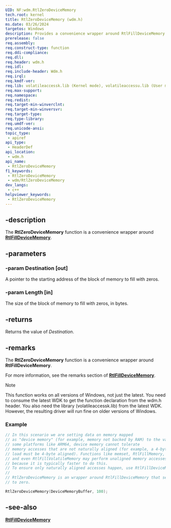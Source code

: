 ```yaml
---
UID: NF:wdm.RtlZeroDeviceMemory
tech.root: kernel
title: RtlZeroDeviceMemory (wdm.h)
ms.date: 03/26/2024
targetos: Windows
description: Provides a convenience wrapper around RtlFillDeviceMemory.
prerelease: false
req.assembly: 
req.construct-type: function
req.ddi-compliance: 
req.dll:
req.header: wdm.h
req.idl: 
req.include-header: Wdm.h
req.irql:
req.kmdf-ver: 
req.lib: volatileaccessk.lib (Kernel mode), volatileaccessu.lib (User mode)
req.max-support: 
req.namespace: 
req.redist: 
req.target-min-winverclnt:
req.target-min-winversvr: 
req.target-type:
req.type-library: 
req.umdf-ver: 
req.unicode-ansi: 
topic_type:
 - apiref
api_type:
 - HeaderDef
api_location:
 - wdm.h
api_name:
 - RtlZeroDeviceMemory
f1_keywords:
 - RtlZeroDeviceMemory
 - wdm/RtlZeroDeviceMemory
dev_langs:
 - c++
helpviewer_keywords:
 - RtlZeroDeviceMemory
---
```


## -description

The **RtlZeroDeviceMemory** function is a convenience wrapper around [**RtlFillDeviceMemory**](nf-wdm-rtlfilldevicememory.md).

## -parameters

### -param Destination [out]

A pointer to the starting address of the block of memory to fill with zeros.

### -param Length [in]

The size of the block of memory to fill with zeros, in bytes.

## -returns

Returns the value of *Destination*.

## -remarks

The **RtlZeroDeviceMemory** function is a convenience wrapper around **RtlFillDeviceMemory**.

For more information, see the remarks section of [**RtlFillDeviceMemory**](nf-wdm-rtlfilldevicememory.md).

> [!NOTE]
> This function works on all versions of Windows, not just the latest. You need to consume the latest WDK to get the function declaration from the wdm.h header. You also need the library (volatileaccessk.lib) from the latest WDK. However, the resulting driver will run fine on older versions of Windows.

### Example

```cpp
// In this scenario we are setting data on memory mapped
// as "device memory" (for example, memory not backed by RAM) to the value zero. On
// some platforms like ARM64, device memory cannot tolerate
// memory accesses that are not naturally aligned (for example, a 4-byte
// load must be 4-byte aligned). Functions like memset, RtlFillMemory,
// and even RtlFillVolatileMemory may perform unaligned memory accesses
// because it is typically faster to do this.
// To ensure only naturally aligned accesses happen, use RtlFillDeviceMemory.
//
// RtlZeroDeviceMemory is an wrapper around RtlFillDeviceMemory that sets the memory
// to zero.

RtlZeroDeviceMemory(DeviceMemoryBuffer, 100);
```

## -see-also

[**RtlFillDeviceMemory**](nf-wdm-rtlfilldevicememory.md)
